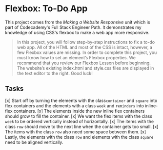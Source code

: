 # Flexbox: To-Do App
This project comes from the *Making a Website Responsive* unit which is part of Codecademy's Full Stack Engineer Path. 
It demonstrates my knowledge of using CSS's flexbox to make a web app more responsive. 

> In this project, you will follow step-by-step instructions to fix a to-do web app. All of the HTML and most of the CSS is intact, however, a few Flexbox values are missing. In order to complete this project, you must know how to set an element’s Flexbox properties. We recommend that you review our Flexbox Lesson before beginning. The website’s existing index.html and style.css files are displayed in the text editor to the right. Good luck!

## Tasks 
[x] Start off by turning the elements with the class`container` and `square` into flex containers and the elements with a class `week` and `reminders` into inline-flex containers. 
[x] The elements inside the new inline flex containers should grow to fill the container. 
[x] We want the flex items with the class `week` to be ordered vertically instead of horizontally. 
[x] The items with the class `row` should move to the next line when the container gets too small. 
[x] The items with the class `row` also need some space between them. 
[x] Lastly, the elements with the class `row` and elements with the class `square` need to be aligned vertically. 
